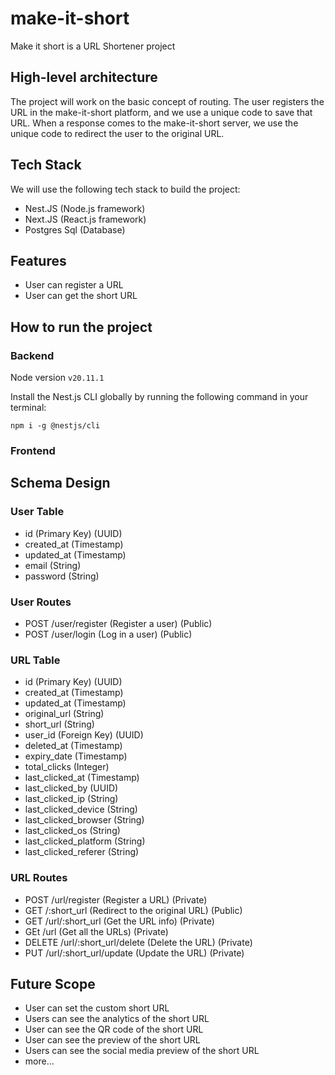 # make-it-short
Make it short is a URL Shortener project

## High-level architecture

The project will work on the basic concept of routing. The user registers the URL in the make-it-short platform, and we use a unique code to save that URL. When a response comes to the make-it-short server, we use the unique code to redirect the user to the original URL.


## Tech Stack

We will use the following tech stack to build the project:

- Nest.JS (Node.js framework)
- Next.JS (React.js framework)
- Postgres Sql (Database)

## Features
- User can register a URL
- User can get the short URL

## How to run the project

### Backend
Node version
`v20.11.1`

Install the Nest.js CLI globally by running the following command in your terminal:

`
npm i -g @nestjs/cli
`


### Frontend


## Schema Design

### User Table
- id (Primary Key) (UUID)
- created_at (Timestamp)
- updated_at (Timestamp)
- email (String)
- password (String)

### User Routes

- POST /user/register (Register a user) (Public)
- POST /user/login (Log in a user) (Public)

### URL Table
- id (Primary Key) (UUID)
- created_at (Timestamp)
- updated_at (Timestamp)
- original_url (String)
- short_url (String)
- user_id (Foreign Key) (UUID)
- deleted_at (Timestamp)
- expiry_date (Timestamp)
- total_clicks (Integer)
- last_clicked_at (Timestamp)
- last_clicked_by (UUID)
- last_clicked_ip (String)
- last_clicked_device (String)
- last_clicked_browser (String)
- last_clicked_os (String)
- last_clicked_platform (String)
- last_clicked_referer (String)

### URL Routes

- POST /url/register (Register a URL) (Private)
- GET /:short_url (Redirect to the original URL) (Public)
- GET /url/:short_url (Get the URL info) (Private)
- GEt /url (Get all the URLs) (Private)
- DELETE /url/:short_url/delete (Delete the URL) (Private)
- PUT /url/:short_url/update (Update the URL) (Private)


## Future Scope
- User can set the custom short URL
- Users can see the analytics of the short URL
- User can see the QR code of the short URL
- User can see the preview of the short URL
- Users can see the social media preview of the short URL
- more...

